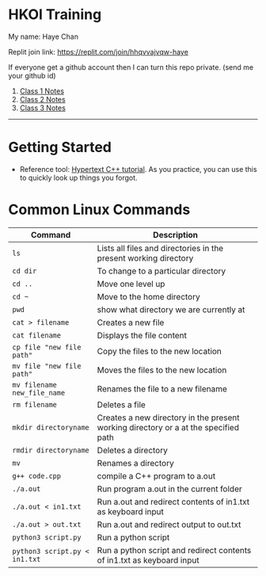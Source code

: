 # HKOI Training

My name: Haye Chan

Replit join link: https://replit.com/join/hhqvvajvqw-haye

If everyone get a github account then I can turn this repo private. (send me your github id)

1. [Class 1 Notes](class1.md)
2. [Class 2 Notes](class2/README.md)
3. [Class 3 Notes](class3/README.md)

---

# Getting Started
- Reference tool: [Hypertext C++ tutorial](https://www.programiz.com/c-programming#tutorial). As you practice, you can use this to quickly look up things you forgot.

# Common Linux Commands
| Command | Description |
| ---------- | ----------
| `ls` | Lists all files and directories in the present working directory |
| `cd dir` | To change to a particular directory |
| `cd ..`	| Move one level up |
| `cd ~` | Move to the home directory |
| `pwd` | show what directory we are currently at |
| `cat > filename` | Creates a new file |
| `cat filename` | Displays the file content |
| `cp file "new file path"` | Copy the files to the new location |
| `mv file "new file path"` | Moves the files to the new location |
| `mv filename new_file_name` | Renames the file to a new filename |
| `rm filename` | Deletes a file |
| `mkdir directoryname` | Creates a new directory in the present working directory or a at the specified path |
| `rmdir directoryname` | Deletes a directory |
| `mv` | Renames a directory |
| `g++ code.cpp` |  compile a C++ program to a.out |
| `./a.out` | Run program a.out in the current folder |
| `./a.out < in1.txt` | Run a.out and redirect contents of in1.txt as keyboard input |
| `./a.out > out.txt` | Run a.out and redirect output to out.txt |
| `python3 script.py` | Run a python script |
| `python3 script.py < in1.txt` | Run a python script and redirect contents of in1.txt as keyboard input |
